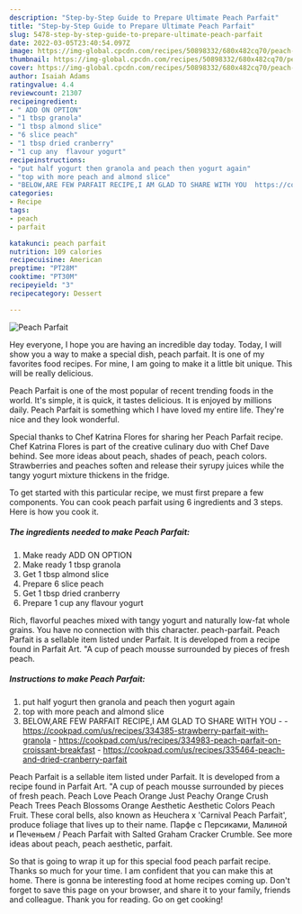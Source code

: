 ```yaml
---
description: "Step-by-Step Guide to Prepare Ultimate Peach Parfait"
title: "Step-by-Step Guide to Prepare Ultimate Peach Parfait"
slug: 5478-step-by-step-guide-to-prepare-ultimate-peach-parfait
date: 2022-03-05T23:40:54.097Z
image: https://img-global.cpcdn.com/recipes/50898332/680x482cq70/peach-parfait-recipe-main-photo.jpg
thumbnail: https://img-global.cpcdn.com/recipes/50898332/680x482cq70/peach-parfait-recipe-main-photo.jpg
cover: https://img-global.cpcdn.com/recipes/50898332/680x482cq70/peach-parfait-recipe-main-photo.jpg
author: Isaiah Adams
ratingvalue: 4.4
reviewcount: 21307
recipeingredient:
- " ADD ON OPTION"
- "1 tbsp granola"
- "1 tbsp almond slice"
- "6 slice peach"
- "1 tbsp dried cranberry"
- "1 cup any  flavour yogurt"
recipeinstructions:
- "put half yogurt then granola and peach then yogurt again"
- "top with more peach and almond slice"
- "BELOW,ARE FEW PARFAIT RECIPE,I AM GLAD TO SHARE WITH YOU  https://cookpad.com/us/recipes/334385-strawberry-parfait-with-granola https://cookpad.com/us/recipes/334983-peach-parfait-on-croissant-breakfast https://cookpad.com/us/recipes/335464-peach-and-dried-cranberry-parfait"
categories:
- Recipe
tags:
- peach
- parfait

katakunci: peach parfait 
nutrition: 109 calories
recipecuisine: American
preptime: "PT28M"
cooktime: "PT30M"
recipeyield: "3"
recipecategory: Dessert

---
```



![Peach Parfait](https://img-global.cpcdn.com/recipes/50898332/680x482cq70/peach-parfait-recipe-main-photo.jpg)

Hey everyone, I hope you are having an incredible day today. Today, I will show you a way to make a special dish, peach parfait. It is one of my favorites food recipes. For mine, I am going to make it a little bit unique. This will be really delicious.

Peach Parfait is one of the most popular of recent trending foods in the world. It's simple, it is quick, it tastes delicious. It is enjoyed by millions daily. Peach Parfait is something which I have loved my entire life. They're nice and they look wonderful.

Special thanks to Chef Katrina Flores for sharing her Peach Parfait recipe. Chef Katrina Flores is part of the creative culinary duo with Chef Dave behind. See more ideas about peach, shades of peach, peach colors. Strawberries and peaches soften and release their syrupy juices while the tangy yogurt mixture thickens in the fridge.


To get started with this particular recipe, we must first prepare a few components. You can cook peach parfait using 6 ingredients and 3 steps. Here is how you cook it.

<!--inarticleads1-->

##### The ingredients needed to make Peach Parfait:

1. Make ready  ADD ON OPTION
1. Make ready 1 tbsp granola
1. Get 1 tbsp almond slice
1. Prepare 6 slice peach
1. Get 1 tbsp dried cranberry
1. Prepare 1 cup any  flavour yogurt


Rich, flavorful peaches mixed with tangy yogurt and naturally low-fat whole grains. You have no connection with this character. peach-parfait. Peach Parfait is a sellable item listed under Parfait. It is developed from a recipe found in Parfait Art. &#34;A cup of peach mousse surrounded by pieces of fresh peach. 

<!--inarticleads2-->

##### Instructions to make Peach Parfait:

1. put half yogurt then granola and peach then yogurt again
1. top with more peach and almond slice
1. BELOW,ARE FEW PARFAIT RECIPE,I AM GLAD TO SHARE WITH YOU -  - https://cookpad.com/us/recipes/334385-strawberry-parfait-with-granola - https://cookpad.com/us/recipes/334983-peach-parfait-on-croissant-breakfast - https://cookpad.com/us/recipes/335464-peach-and-dried-cranberry-parfait


Peach Parfait is a sellable item listed under Parfait. It is developed from a recipe found in Parfait Art. &#34;A cup of peach mousse surrounded by pieces of fresh peach. Peach Love Peach Orange Just Peachy Orange Crush Peach Trees Peach Blossoms Orange Aesthetic Aesthetic Colors Peach Fruit. These coral bells, also known as Heuchera x &#39;Carnival Peach Parfait&#39;, produce foliage that lives up to their name. Парфе с Персиками, Малиной и Печеньем / Peach Parfait with Salted Graham Cracker Crumble. See more ideas about peach, peach aesthetic, parfait. 

So that is going to wrap it up for this special food peach parfait recipe. Thanks so much for your time. I am confident that you can make this at home. There is gonna be interesting food at home recipes coming up. Don't forget to save this page on your browser, and share it to your family, friends and colleague. Thank you for reading. Go on get cooking!
